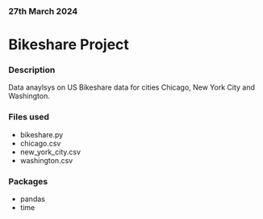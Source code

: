 ### 27th March 2024

# Bikeshare Project

### Description
Data anaylsys on US Bikeshare data for cities Chicago, New York City and Washington.

### Files used
- bikeshare.py
- chicago.csv
- new_york_city.csv
- washington.csv

### Packages 
- pandas
- time
